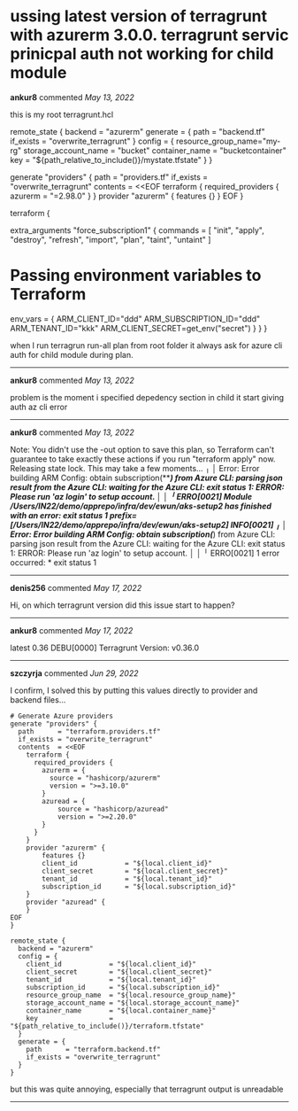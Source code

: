 # ussing latest version of terragrunt with azurerm 3.0.0. terragrunt servic prinicpal auth not working for child module

**ankur8** commented *May 13, 2022*

this is my root terragrunt.hcl 

remote_state {
  backend = "azurerm"
  generate = {
    path      = "backend.tf"
    if_exists = "overwrite_terragrunt"
  }
  config = {
    resource_group_name="my-rg"
      storage_account_name = "bucket"
      container_name = "bucketcontainer"
      key = "${path_relative_to_include()}/mystate.tfstate"
  }
}

generate "providers" {
  path      = "providers.tf"
  if_exists = "overwrite_terragrunt"
  contents  = <<EOF
terraform {
  required_providers {
    azurerm    = "=2.98.0"
  }
}
provider "azurerm" {
  features {}
}
EOF
}



terraform {

  extra_arguments "force_subscription1" {
      commands = [
        "init",
        "apply",
        "destroy",
        "refresh",
        "import",
        "plan",
        "taint",
        "untaint"
      ]

  # Passing environment variables to Terraform
  env_vars = {
  ARM_CLIENT_ID="ddd"
  ARM_SUBSCRIPTION_ID="ddd"
  ARM_TENANT_ID="kkk"
  ARM_CLIENT_SECRET=get_env("secret")
     }
}
}


when I run terragrun run-all plan from root folder it always ask for azure cli auth for child module during plan. 
<br />
***


**ankur8** commented *May 13, 2022*

problem is the moment i specified depedency section in child it start giving auth az cli error
***

**ankur8** commented *May 13, 2022*

Note: You didn't use the -out option to save this plan, so Terraform can't
guarantee to take exactly these actions if you run "terraform apply" now.
Releasing state lock. This may take a few moments...
╷
│ Error: Error building ARM Config: obtain subscription(*****) from Azure CLI: parsing json result from the Azure CLI: waiting for the Azure CLI: exit status 1: ERROR: Please run 'az login' to setup account.
│ 
│ 
╵
ERRO[0021] Module /Users/IN22/demo/apprepo/infra/dev/ewun/aks-setup2 has finished with an error: exit status 1  prefix=[/Users/IN22/demo/apprepo/infra/dev/ewun/aks-setup2] 
INFO[0021] ╷
│ Error: Error building ARM Config: obtain subscription(***) from Azure CLI: parsing json result from the Azure CLI: waiting for the Azure CLI: exit status 1: ERROR: Please run 'az login' to setup account.
│ 
│ 
╵ 
ERRO[0021] 1 error occurred:
	* exit status 1
***

**denis256** commented *May 17, 2022*

Hi,
on which terragrunt version did this issue start to happen? 
***

**ankur8** commented *May 17, 2022*

latest 0.36
DEBU[0000] Terragrunt Version: v0.36.0   
***

**szczyrja** commented *Jun 29, 2022*

I confirm, I solved this by putting this values directly to provider and backend files... 

```
# Generate Azure providers
generate "providers" {
  path      = "terraform.providers.tf"
  if_exists = "overwrite_terragrunt"
  contents  = <<EOF
    terraform {
      required_providers {
        azurerm = {
          source = "hashicorp/azurerm"
          version = ">=3.10.0"
        }
        azuread = {
            source = "hashicorp/azuread"
            version = ">=2.20.0"
        }
      }
    }
    provider "azurerm" {
        features {}
        client_id            = "${local.client_id}"
        client_secret        = "${local.client_secret}"
        tenant_id            = "${local.tenant_id}"
        subscription_id      = "${local.subscription_id}"        
    }
    provider "azuread" {
    }
EOF
}

remote_state {
  backend = "azurerm"
  config = {
    client_id            = "${local.client_id}"
    client_secret        = "${local.client_secret}"
    tenant_id            = "${local.tenant_id}"
    subscription_id      = "${local.subscription_id}"
    resource_group_name  = "${local.resource_group_name}"
    storage_account_name = "${local.storage_account_name}"
    container_name       = "${local.container_name}"
    key                  = "${path_relative_to_include()}/terraform.tfstate"
  }
  generate = {
    path      = "terraform.backend.tf"
    if_exists = "overwrite_terragrunt"
  }
}
```

but this was quite annoying, especially that terragrunt output is unreadable
***

